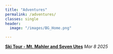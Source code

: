 ```yaml
---
title: "Adventures"
permalink: /adventures/
classes: single
header:
  image: "/images/BG_Home.png"

---
```

**[Ski Tour - Mt. Mahler and Seven Utes](/adventures/adventures_ski-tour-mt-mahler-and-seven-utes.md)** *Mar 8 2025*
<img src="{{ site.url }}{{ site.baseurl }}/images/adventures/cornice-accent-to-seven-utes.png.PNG" alt="">



